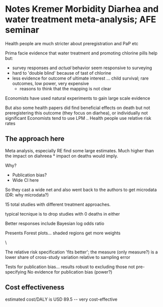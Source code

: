 # Notes Kremer Morbidity Diarhea and water treatment meta-analysis; AFE seminar


Health people are much stricter about preregistration and PaP etc

Prima facie evidence that water treatment and promoting chlorine pills help but:

- survey responses and *actual* behavior seem responsive to surveying
- hard to 'double blind' because of tast of chlorine
- less evidence for outcome of ultimate interest ... child survival; rare outcomes, low power, very expensive
    - reasons to think that the mapping is not clear

Economists have used natural experiments to gain large scale evidence


But also some health papers did find beneficial effects on death but not preregistering this outcome (they focus on diarhea), or individually not significant
Economists tend to use LPM .. Health people use relative risk rates


## The approach here

Meta analysis, especially RE find some large estimates. Much higher than the impact on diahreea * impact on deaths would imply.

Why?

- Publication bias?
- Wide CI here


So they cast a wide net and also  went back to the authors to get microdata (DR: why microdata?)

15 total studies with different treatment approaches.

typical tecnique is to drop studies with 0 deaths in either

Better responses include Bayesian log odds ratio

Presents Forest plots... shaded regions get more weights

\

The relative risk specification 'fits better'; the measure (only measure?) is a lower share of cross-study variation relative to sampling error

Tests for publication bias... results robust to excluding those not pre-specifying
No evidence for publication bias (power?)

## Cost effectiveness

estimated cost/DALY is USD 89.5 -- very cost-effective

